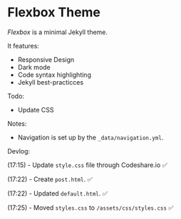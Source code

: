 # Flexbox Theme
 
*Flexbox* is a minimal Jekyll theme.

It features: 

- Responsive Design
- Dark mode
- Code syntax highlighting
- Jekyll best-practicces

Todo:

- Update CSS

Notes:
- Navigation is set up by the `_data/navigation.yml`.

Devlog:

(17:15) - Update `style.css` file through Codeshare.io ✅

(17:22) - Create `post.html`. ✅

(17:22) - Updated `default.html`. ✅

(17:25) - Moved `styles.css` to `/assets/css/styles.css` ✅

